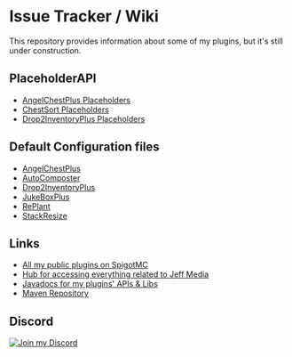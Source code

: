 # Issue Tracker / Wiki

This repository provides information about some of my plugins, but it's still under construction.

## PlaceholderAPI
- [AngelChestPlus Placeholders](https://github.com/JEFF-Media-GbR/issue-tracker/wiki/AngelChest-PlaceholderAPI)
- [ChestSort Placeholders](https://github.com/JEFF-Media-GbR/issue-tracker/wiki/ChestSort-PlaceholderAPI)
- [Drop2InventoryPlus Placeholders](https://github.com/JEFF-Media-GbR/issue-tracker/wiki/Drop2Inventory-Placeholders)

## Default Configuration files
  - [AngelChestPlus](https://github.com/JEFF-Media-GbR/issue-tracker/tree/main/Configuration%20Files/AngelChest)
  - [AutoComposter](https://github.com/JEFF-Media-GbR/issue-tracker/tree/main/Configuration%20Files/AutoComposter)
  - [Drop2InventoryPlus](https://github.com/JEFF-Media-GbR/issue-tracker/blob/main/Configuration%20Files/Drop2Inventory)
  - [JukeBoxPlus](https://github.com/JEFF-Media-GbR/issue-tracker/tree/main/Configuration%20Files/JukeBoxPlus)
  - [RePlant](https://github.com/JEFF-Media-GbR/issue-tracker/tree/main/Configuration%20Files/RePlant)
  - [StackResize](https://github.com/JEFF-Media-GbR/issue-tracker/tree/main/Configuration%20Files/StackResize)

## Links
- [All my public plugins on SpigotMC](https://www.spigotmc.org/resources/authors/mfnalex.175238/)
- [Hub for accessing everything related to Jeff Media](https://hub.jeff-media.com/)
- [Javadocs for my plugins' APIs & Libs](https://hub.jeff-media.com/javadocs/)
- [Maven Repository](https://hub.jeff-media.com/nexus/repository/jeff-media-public/)

## Discord

[![Join my Discord](https://api.jeff-media.de/img/discord1.png)](https://discord.jeff-media.com)
